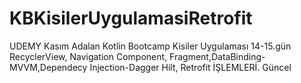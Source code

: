 # KBKisilerUygulamasiRetrofit
UDEMY Kasım Adalan Kotlin Bootcamp Kisiler Uygulaması 14-15.gün RecyclerView, Navigation Component, Fragment,DataBinding-MVVM,Dependecy Injection-Dagger Hilt,
Retrofit İŞLEMLERİ. Güncel
